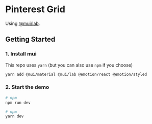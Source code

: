 # Pinterest Grid 

Using [@mui/lab](https://mui.com/material-ui/api/masonry/).

## Getting Started

### 1. Install mui

This repo uses `yarn` (but you can also use `npm` if you choose)

```sh
yarn add @mui/material @mui/lab @emotion/react @emotion/styled
```

### 2. Start the demo

```sh
# npm
npm run dev

# npm
yarn dev
```
